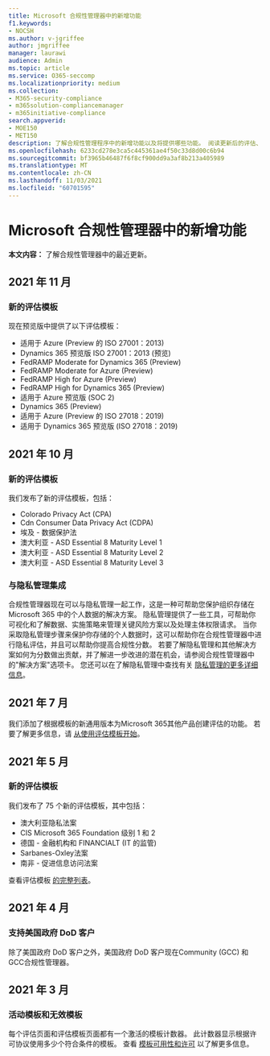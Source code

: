 ```yaml
---
title: Microsoft 合规性管理器中的新增功能
f1.keywords:
- NOCSH
ms.author: v-jgriffee
author: jmgriffee
manager: laurawi
audience: Admin
ms.topic: article
ms.service: O365-seccomp
ms.localizationpriority: medium
ms.collection:
- M365-security-compliance
- m365solution-compliancemanager
- m365initiative-compliance
search.appverid:
- MOE150
- MET150
description: 了解合规性管理程序中的新增功能以及将提供哪些功能。 阅读更新后的评估、新的评估模板、新操作等。
ms.openlocfilehash: 6233cd278e3ca5c445361ae4f50c33d8d00c6b94
ms.sourcegitcommit: bf3965b46487f6f8cf900dd9a3af8b213a405989
ms.translationtype: MT
ms.contentlocale: zh-CN
ms.lasthandoff: 11/03/2021
ms.locfileid: "60701595"
---
```

# <a name="whats-new-in-microsoft-compliance-manager"></a>Microsoft 合规性管理器中的新增功能

**本文内容：** 了解合规性管理器中的最近更新。

## <a name="november-2021"></a>2021 年 11 月

### <a name="new-assessment-templates"></a>新的评估模板

现在预览版中提供了以下评估模板：

- 适用于 Azure (Preview 的 ISO 27001：2013) 
- Dynamics 365 预览版 ISO 27001：2013 (预览) 
- FedRAMP Moderate for Dynamics 365 (Preview) 
- FedRAMP Moderate for Azure (Preview) 
- FedRAMP High for Azure (Preview) 
- FedRAMP High for Dynamics 365 (Preview) 
- 适用于 Azure 预览版 (SOC 2) 
- Dynamics 365 (Preview) 
- 适用于 Azure (Preview 的 ISO 27018：2019) 
- 适用于 Dynamics 365 预览版 (ISO 27018：2019) 

## <a name="october-2021"></a>2021 年 10 月

### <a name="new-assessment-templates"></a>新的评估模板

我们发布了新的评估模板，包括：

- Colorado Privacy Act (CPA) 
- Cdn Consumer Data Privacy Act (CDPA) 
- 埃及 - 数据保护法
- 澳大利亚 - ASD Essential 8 Maturity Level 1
- 澳大利亚 - ASD Essential 8 Maturity Level 2
- 澳大利亚 - ASD Essential 8 Maturity Level 3

### <a name="integration-with-privacy-management"></a>与隐私管理集成

合规性管理器现在可以与隐私管理一起工作，这是一种可帮助您保护组织存储在 Microsoft 365 中的个人数据的解决方案。 隐私管理提供了一些工具，可帮助你可视化和了解数据、实施策略来管理关键风险方案以及处理主体权限请求。 当你采取隐私管理步骤来保护你存储的个人数据时，这可以帮助你在合规性管理器中进行隐私评估，并且可以帮助你提高合规性分数。 若要了解隐私管理和其他解决方案如何为分数做出贡献，并了解进一步改进的潜在机会，请参阅合规性管理器中的"解决方案"选项卡。 您还可以在了解隐私管理中查找有关 [隐私管理的更多详细信息](/privacy/solutions/privacymanagement/privacy-management)。

## <a name="july-2021"></a>2021 年 7 月

我们添加了根据模板的新通用版本为Microsoft 365其他产品创建评估的功能。 若要了解更多信息，请 [从使用评估模板开始](compliance-manager-templates.md)。

## <a name="may-2021"></a>2021 年 5 月

### <a name="new-assessment-templates"></a>新的评估模板

我们发布了 75 个新的评估模板，其中包括：
- 澳大利亚隐私法案
- CIS Microsoft 365 Foundation 级别 1 和 2
- 德国 - 金融机构和 FINANCIALT (IT 的监管) 
- Sarbanes-Oxley法案
- 南非 - 促进信息访问法案

查看评估模板 [的完整列表](compliance-manager-templates-list.md)。

## <a name="april-2021"></a>2021 年 4 月

### <a name="support-for-us-government-dod-customers"></a>支持美国政府 DoD 客户

除了美国政府 DoD 客户之外，美国政府 DoD 客户现在Community (GCC) 和GCC合规性管理器。

## <a name="march-2021"></a>2021 年 3 月

### <a name="active-and-inactive-templates"></a>活动模板和无效模板

每个评估页面和评估模板页面都有一个激活的模板计数器。 此计数器显示根据许可协议使用多少个符合条件的模板。 查看 [模板可用性和许可](compliance-manager-templates.md#template-availability-and-licensing) 以了解更多信息。
